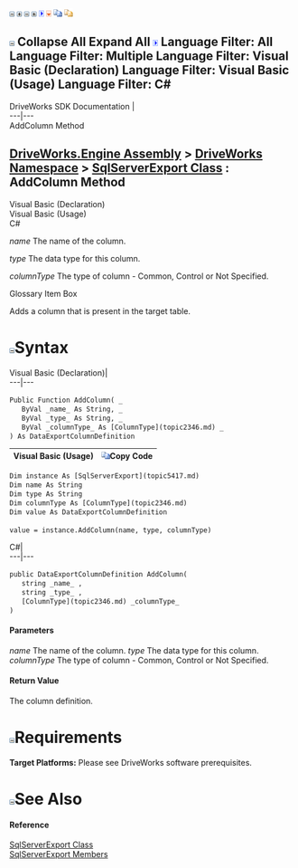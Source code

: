 ![](dotnetimages/collapse.gif) ![](dotnetimages/expand.gif) ![](dotnetimages/collapse.gif) ![](dotnetimages/expand.gif) ![](dotnetimages/drpdown.gif) ![](dotnetimages/drpdown_orange.gif) ![](dotnetimages/copycode.gif) ![](dotnetimages/copycodeHighlight.gif)

![](dotnetimages/collapse.gif) Collapse All Expand All ![](dotnetimages/drpdown.gif) Language Filter: All  Language Filter: Multiple  Language Filter: Visual Basic (Declaration) Language Filter: Visual Basic (Usage) Language Filter: C#  
---  
DriveWorks SDK Documentation  |   
---|---  
AddColumn Method   
  
[DriveWorks.Engine Assembly](topic2156.md) > [DriveWorks Namespace](topic2159.md) > [SqlServerExport Class](topic5417.md) : AddColumn Method  
---  
  
Visual Basic (Declaration)    
Visual Basic (Usage)    
C# 

_name_
    The name of the column.

_type_
    The data type for this column.

_columnType_
    The type of column - Common, Control or Not Specified.

Glossary Item Box

Adds a column that is present in the target table. 

# ![](dotnetimages/collapse.gif)Syntax

Visual Basic (Declaration)|   
---|---  
      
    
    Public Function AddColumn( _
       ByVal _name_ As String, _
       ByVal _type_ As String, _
       ByVal _columnType_ As [ColumnType](topic2346.md) _
    ) As DataExportColumnDefinition  
  
Visual Basic (Usage)| ![](dotnetimages/copycode.gif)Copy Code  
---|---  
      
    
    Dim instance As [SqlServerExport](topic5417.md)
    Dim name As String
    Dim type As String
    Dim columnType As [ColumnType](topic2346.md)
    Dim value As DataExportColumnDefinition
     
    value = instance.AddColumn(name, type, columnType)  
  
C#|   
---|---  
      
    
    public DataExportColumnDefinition AddColumn( 
       string _name_ ,
       string _type_ ,
       [ColumnType](topic2346.md) _columnType_
    )  
  
#### Parameters

 _name_
    The name of the column.
_type_
    The data type for this column.
_columnType_
    The type of column - Common, Control or Not Specified.

#### Return Value

The column definition.

# ![](dotnetimages/collapse.gif)Requirements

**Target Platforms:** Please see DriveWorks software prerequisites.

# ![](dotnetimages/collapse.gif)See Also

#### Reference

[SqlServerExport Class](topic5417.md)   
[SqlServerExport Members](topic5418.md)


